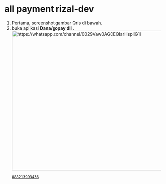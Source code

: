 <h1>all payment rizal-dev</h1>


<ol>
  <li>Pertama, screenshot gambar Qris di bawah.</li>
  <li>buka aplikasi <strong>Dana/gopay dll</strong> .</li>


<a href="https://www.example.com" target="_blank">



<img src="https://qu.ax/mWXEo.jpg" alt="https://whatsapp.com/channel/0029Vaw0AGCEQIarHspllG1i" width="600" height="450">


```
088213993436
```


